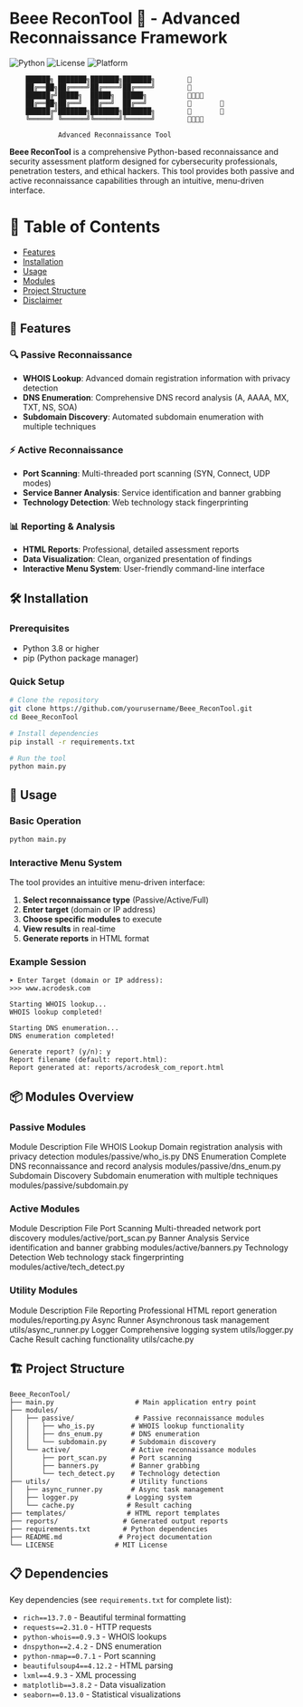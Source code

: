 # Beee ReconTool 🐝 - Advanced Reconnaissance Framework

![Python](https://img.shields.io/badge/Python-3.8%2B-blue)
![License](https://img.shields.io/badge/License-MIT-green)
![Platform](https://img.shields.io/badge/Platform-Windows%20%7C%20Linux%20%7C%20Mac-lightgrey)

        ██████╗ ███████╗███████╗███████╗        🐝     
        ██╔══██╗██╔════╝██╔════╝██╔════╝        🐝          
        ██████╔╝█████╗  █████╗  █████╗          🐝🐝🐝🐝    
        ██╔══██╗██╔══╝  ██╔══╝  ██╔══╝          🐝       🐝         
        ██████╔╝███████╗███████╗███████╗        🐝       🐝            
        ╚═════╝ ╚══════╝╚══════╝╚══════╝        🐝🐝🐝🐝    
        
                Advanced Reconnaissance Tool 
                
**Beee ReconTool** is a comprehensive Python-based reconnaissance and security assessment platform designed for cybersecurity professionals, penetration testers, and ethical hackers. This tool provides both passive and active reconnaissance capabilities through an intuitive, menu-driven interface.

# 📖 Table of Contents

- [Features](#-features)
- [Installation](#-installation)
- [Usage](#-usage)
- [Modules](#-modules)
- [Project Structure](#-project-structure)
- [Disclaimer](#-legal-disclaimer)

## 🚀 Features

### 🔍 Passive Reconnaissance
- **WHOIS Lookup**: Advanced domain registration information with privacy detection
- **DNS Enumeration**: Comprehensive DNS record analysis (A, AAAA, MX, TXT, NS, SOA)
- **Subdomain Discovery**: Automated subdomain enumeration with multiple techniques

### ⚡ Active Reconnaissance  
- **Port Scanning**: Multi-threaded port scanning (SYN, Connect, UDP modes)
- **Service Banner Analysis**: Service identification and banner grabbing
- **Technology Detection**: Web technology stack fingerprinting

### 📊 Reporting & Analysis
- **HTML Reports**: Professional, detailed assessment reports
- **Data Visualization**: Clean, organized presentation of findings
- **Interactive Menu System**: User-friendly command-line interface

## 🛠️ Installation

### Prerequisites
- Python 3.8 or higher
- pip (Python package manager)

### Quick Setup
```bash
# Clone the repository
git clone https://github.com/yourusername/Beee_ReconTool.git
cd Beee_ReconTool

# Install dependencies
pip install -r requirements.txt

# Run the tool
python main.py
```

## 🎯 Usage

### Basic Operation
```bash
python main.py
```
### Interactive Menu System

The tool provides an intuitive menu-driven interface:

1. **Select reconnaissance type** (Passive/Active/Full)
2. **Enter target** (domain or IP address)
3. **Choose specific modules** to execute
4. **View results** in real-time
5. **Generate reports** in HTML format

### Example Session
```text
➤ Enter Target (domain or IP address):
>>> www.acrodesk.com

Starting WHOIS lookup...
WHOIS lookup completed!

Starting DNS enumeration...
DNS enumeration completed!

Generate report? (y/n): y
Report filename (default: report.html): 
Report generated at: reports/acrodesk_com_report.html
```

## 📦 Modules Overview
### Passive Modules
Module	Description	File
WHOIS Lookup	Domain registration analysis with privacy detection	modules/passive/who_is.py
DNS Enumeration	Complete DNS reconnaissance and record analysis	modules/passive/dns_enum.py
Subdomain Discovery	Subdomain enumeration with multiple techniques	modules/passive/subdomain.py
### Active Modules
Module	Description	File
Port Scanning	Multi-threaded network port discovery	modules/active/port_scan.py
Banner Analysis	Service identification and banner grabbing	modules/active/banners.py
Technology Detection	Web technology stack fingerprinting	modules/active/tech_detect.py
### Utility Modules
Module	Description	File
Reporting	Professional HTML report generation	modules/reporting.py
Async Runner	Asynchronous task management	utils/async_runner.py
Logger	Comprehensive logging system	utils/logger.py
Cache	Result caching functionality	utils/cache.py
## 🏗️ Project Structure
```text
Beee_ReconTool/
├── main.py                    # Main application entry point
├── modules/
│   ├── passive/               # Passive reconnaissance modules
│   │   ├── who_is.py         # WHOIS lookup functionality
│   │   ├── dns_enum.py       # DNS enumeration
│   │   └── subdomain.py      # Subdomain discovery
│   └── active/               # Active reconnaissance modules
│       ├── port_scan.py      # Port scanning
│       ├── banners.py        # Banner grabbing
│       └── tech_detect.py    # Technology detection
├── utils/                    # Utility functions
│   ├── async_runner.py       # Async task management
│   ├── logger.py            # Logging system
│   └── cache.py             # Result caching
├── templates/               # HTML report templates
├── reports/                # Generated output reports
├── requirements.txt        # Python dependencies
├── README.md              # Project documentation
└── LICENSE               # MIT License
```

## 📋 Dependencies
Key dependencies (see ```requirements.txt``` for complete list):

- ```rich==13.7.0``` - Beautiful terminal formatting
- ```requests==2.31.0``` - HTTP requests
- ```python-whois==0.9.3``` - WHOIS lookups
- ```dnspython==2.4.2``` - DNS enumeration
- ```python-nmap==0.7.1``` - Port scanning
- ```beautifulsoup4==4.12.2``` - HTML parsing
- ```lxml==4.9.3``` - XML processing
- ```matplotlib==3.8.2``` - Data visualization
- ```seaborn==0.13.0``` - Statistical visualizations
